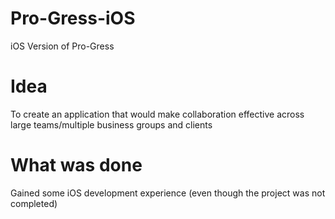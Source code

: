 # Pro-Gress-iOS
iOS Version of Pro-Gress

# Idea
To create an application that would make collaboration effective across large teams/multiple business groups and clients

# What was done
Gained some iOS development experience (even though the project was not completed)
